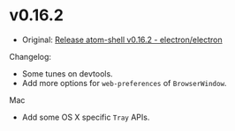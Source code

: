 # v0.16.2

* Original: [Release atom-shell v0.16.2 - electron/electron](https://github.com/electron/electron/releases/tag/v0.16.2)


Changelog:

* Some tunes on devtools.
* Add more options for `web-preferences` of `BrowserWindow`.

Mac

* Add some OS X specific `Tray` APIs.
